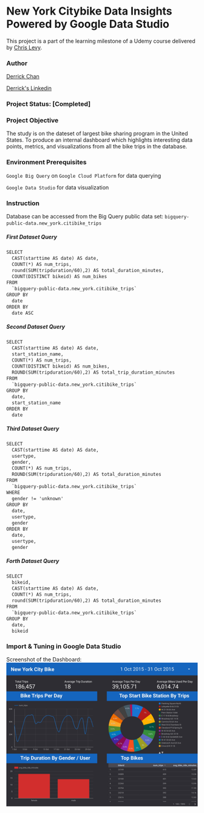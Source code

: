 # New York Citybike Data Insights Powered by Google Data Studio
This project is a part of the learning milestone of a Udemy course delivered by [Chris Levy](https://www.udemy.com/sql-for-data-science-with-google-big-query/). 

### Author
[Derrick Chan](https://github.com/zhenyu92)

[Derrick's Linkedin](https://www.linkedin.com/in/zychan/)

### Project Status: [Completed]

### Project Objective
The study is on the dateset of largest bike sharing program in the United States. To produce an internal dashboard which highlights interesting data points, metrics, and visualizations from all the bike trips in the database.

### Environment Prerequisites
`Google Big Query` on `Google Cloud Platform` for data querying 

`Google Data Studio` for data visualization

### Instruction
Database can be accessed from the Big Query public data set:
`bigquery-public-data.new_york.citibike_trips`

##### First Dataset Query
```
SELECT
  CAST(starttime AS date) AS date,
  COUNT(*) AS num_trips,
  round(SUM(tripduration/60),2) AS total_duration_minutes,
  COUNT(DISTINCT bikeid) AS num_bikes
FROM
  `bigquery-public-data.new_york.citibike_trips`
GROUP BY
  date
ORDER BY
  date ASC
```

##### Second Dataset Query
```
SELECT
  CAST(starttime AS date) AS date,
  start_station_name,
  COUNT(*) AS num_trips,
  COUNT(DISTINCT bikeid) AS num_bikes,
  ROUND(SUM(tripduration/60),2) AS total_trip_duration_minutes
FROM
  `bigquery-public-data.new_york.citibike_trips`
GROUP BY
  date,
  start_station_name
ORDER BY
  date
```

##### Third Dataset Query
```
SELECT
  CAST(starttime AS date) AS date,
  usertype,
  gender,
  COUNT(*) AS num_trips,
  ROUND(SUM(tripduration/60),2) AS total_duration_minutes
FROM
  `bigquery-public-data.new_york.citibike_trips`
WHERE
  gender != 'unknown'
GROUP BY
  date,
  usertype,
  gender
ORDER BY
  date,
  usertype,
  gender
```

##### Forth Dataset Query
```
SELECT
  bikeid,
  CAST(starttime AS date) AS date,
  COUNT(*) AS num_trips,
  round(SUM(tripduration/60),2) AS total_duration_minutes
FROM
  `bigquery-public-data.new_york.citibike_trips`
GROUP BY
  date,
  bikeid
```

### Import & Tuning in Google Data Studio
Screenshot of the Dashboard: 
![alt text](https://github.com/zhenyu92/Citibike-Data-Insights/blob/master/Dashboard.jpg "Logo Title Text 1")
